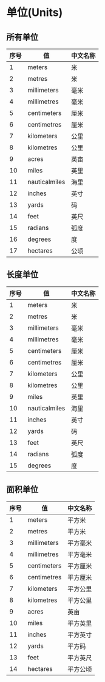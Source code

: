 # 单位(Units)

## 所有单位

| 序号 | 值            | 中文名称 |
| ---- | ------------- | -------- |
| 1    | meters        | 米       |
| 2    | metres        | 米       |
| 3    | millimeters   | 毫米     |
| 4    | millimetres   | 毫米     |
| 5    | centimeters   | 厘米     |
| 6    | centimetres   | 厘米     |
| 7    | kilometers    | 公里     |
| 8    | kilometres    | 公里     |
| 9    | acres         | 英亩     |
| 10   | miles         | 英里     |
| 11   | nauticalmiles | 海里     |
| 12   | inches        | 英寸     |
| 13   | yards         | 码       |
| 14   | feet          | 英尺     |
| 15   | radians       | 弧度     |
| 16   | degrees       | 度       |
| 17   | hectares      | 公顷     |

## 长度单位

| 序号 | 值            | 中文名称 |
| ---- | ------------- | -------- |
| 1    | meters        | 米       |
| 2    | metres        | 米       |
| 3    | millimeters   | 毫米     |
| 4    | millimetres   | 毫米     |
| 5    | centimeters   | 厘米     |
| 6    | centimetres   | 厘米     |
| 7    | kilometers    | 公里     |
| 8    | kilometres    | 公里     |
| 9    | miles         | 英里     |
| 10   | nauticalmiles | 海里     |
| 11   | inches        | 英寸     |
| 12   | yards         | 码       |
| 13   | feet          | 英尺     |
| 14   | radians       | 弧度     |
| 15   | degrees       | 度       |

## 面积单位

| 序号 | 值          | 中文名称 |
| ---- | ----------- | -------- |
| 1    | meters      | 平方米   |
| 2    | metres      | 平方米   |
| 3    | millimeters | 平方毫米 |
| 4    | millimetres | 平方毫米 |
| 5    | centimeters | 平方厘米 |
| 6    | centimetres | 平方厘米 |
| 7    | kilometers  | 平方公里 |
| 8    | kilometres  | 平方公里 |
| 9    | acres       | 英亩     |
| 10   | miles       | 平方英里 |
| 11   | inches      | 平方英寸 |
| 12   | yards       | 平方码   |
| 13   | feet        | 平方英尺 |
| 14   | hectares    | 平方公顷 |